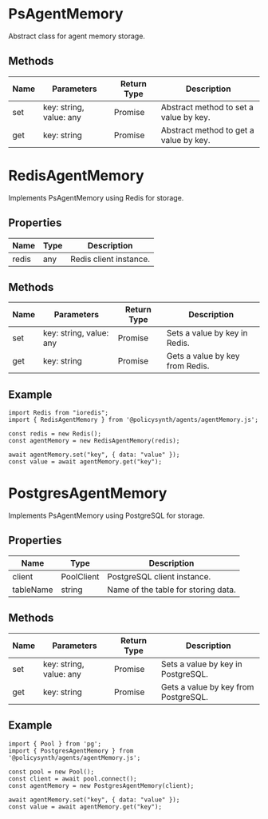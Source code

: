 # PsAgentMemory

Abstract class for agent memory storage.

## Methods

| Name | Parameters            | Return Type     | Description                           |
|------|-----------------------|-----------------|---------------------------------------|
| set  | key: string, value: any | Promise<void> | Abstract method to set a value by key. |
| get  | key: string           | Promise<any>   | Abstract method to get a value by key. |

# RedisAgentMemory

Implements PsAgentMemory using Redis for storage.

## Properties

| Name  | Type | Description          |
|-------|------|----------------------|
| redis | any  | Redis client instance. |

## Methods

| Name | Parameters            | Return Type     | Description                           |
|------|-----------------------|-----------------|---------------------------------------|
| set  | key: string, value: any | Promise<void> | Sets a value by key in Redis.         |
| get  | key: string           | Promise<any>   | Gets a value by key from Redis.       |

## Example

```
import Redis from "ioredis";
import { RedisAgentMemory } from '@policysynth/agents/agentMemory.js';

const redis = new Redis();
const agentMemory = new RedisAgentMemory(redis);

await agentMemory.set("key", { data: "value" });
const value = await agentMemory.get("key");
```

# PostgresAgentMemory

Implements PsAgentMemory using PostgreSQL for storage.

## Properties

| Name       | Type        | Description                        |
|------------|-------------|------------------------------------|
| client     | PoolClient  | PostgreSQL client instance.        |
| tableName  | string      | Name of the table for storing data.|

## Methods

| Name | Parameters            | Return Type     | Description                               |
|------|-----------------------|-----------------|-------------------------------------------|
| set  | key: string, value: any | Promise<void> | Sets a value by key in PostgreSQL.        |
| get  | key: string           | Promise<any>   | Gets a value by key from PostgreSQL.      |

## Example

```
import { Pool } from 'pg';
import { PostgresAgentMemory } from '@policysynth/agents/agentMemory.js';

const pool = new Pool();
const client = await pool.connect();
const agentMemory = new PostgresAgentMemory(client);

await agentMemory.set("key", { data: "value" });
const value = await agentMemory.get("key");
```